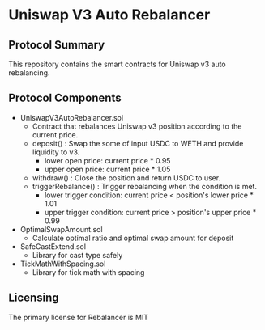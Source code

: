 # Uniswap V3 Auto Rebalancer

## Protocol Summary
This repository contains the smart contracts for Uniswap v3 auto rebalancing.

## Protocol Components
- UniswapV3AutoRebalancer.sol
  - Contract that rebalances Uniswap v3 position according to the current price.
  - deposit() : Swap the some of input USDC to WETH and provide liquidity to v3.
    - lower open price: current price * 0.95
    - upper open price: current price * 1.05
  - withdraw() : Close the position and return USDC to user.
  - triggerRebalance() : Trigger rebalancing when the condition is met.
    - lower trigger condition: current price < position's lower price * 1.01
    - upper trigger condition: current price > position's upper price * 0.99
- OptimalSwapAmount.sol
  - Calculate optimal ratio and optimal swap amount for deposit
- SafeCastExtend.sol
  - Library for cast type safely
- TickMathWithSpacing.sol
  - Library for tick math with spacing

## Licensing
The primary license for Rebalancer is MIT
